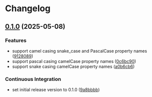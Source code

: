 # Changelog

## [0.1.0](https://github.com/mayekukhisa/casecade/compare/v0.1.0...v0.1.0) (2025-05-08)


### Features

* support camel casing snake_case and PascalCase property names ([9128089](https://github.com/mayekukhisa/casecade/commit/912808973a5bdfb3dab6270bdeb81eb5d72dcf2b))
* support pascal casing camelCase property names ([0c6bc90](https://github.com/mayekukhisa/casecade/commit/0c6bc90c87d34561e3396dec9d0da94b1862e9e5))
* support snake casing camelCase property names ([a0b6cb6](https://github.com/mayekukhisa/casecade/commit/a0b6cb62952e52fe449b9c2dd5ee906d68d40e22))


### Continuous Integration

* set initial release version to 0.1.0 ([9a8bbbb](https://github.com/mayekukhisa/casecade/commit/9a8bbbbfb29318be14066c9509bbf71a6bdd4a71))
